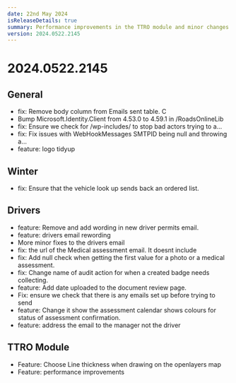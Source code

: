 ```yaml
---
date: 22nd May 2024
isReleaseDetails: true
summary: Performance improvements in the TTRO module and minor changes to the Drivers module 
version: 2024.0522.2145 
---
```

# 2024.0522.2145 
## General
- fix: Remove body column from Emails sent table. C
- Bump Microsoft.Identity.Client from 4.53.0 to 4.59.1 in /RoadsOnlineLib
- fix: Ensure we check for /wp-includes/ to stop bad actors trying to a… 
- fix: Fix issues with WebHookMessages SMTPID being null and throwing a… 
- feature: logo tidyup

## Winter
- fix: Ensure that the vehicle look up sends back an ordered list.

## Drivers
- feature: Remove and add wording in new driver permits email.    
- feature: drivers email rewording 
- More minor fixes to the drivers email 
- fix: the url of the Medical assessment email. It doesnt include 
- fix: Add null check when getting the first value for a photo or a medical assessment. 
- fix: Change name of audit action for when a created badge needs collecting. 
- feature: Add date uploaded to the document review page.
- Fix: ensure we check that there is any emails set up before trying to send
- feature: Change it show the assessment calendar shows colours for status of assessment confirmation.
- feature: address the email to the manager not the driver
  
## TTRO Module
- Feature: Choose Line thickness when drawing on the openlayers map
- Feature: performance improvements 
